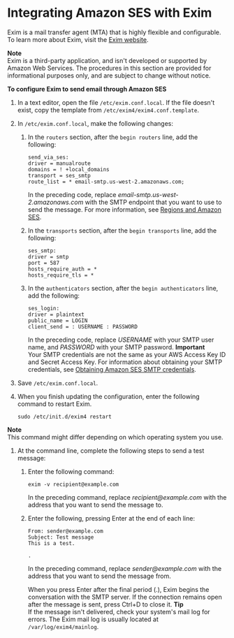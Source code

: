 # Integrating Amazon SES with Exim<a name="send-email-exim"></a>

Exim is a mail transfer agent \(MTA\) that is highly flexible and configurable\. To learn more about Exim, visit the [Exim website](http://www.exim.org)\.

**Note**  
Exim is a third\-party application, and isn't developed or supported by Amazon Web Services\. The procedures in this section are provided for informational purposes only, and are subject to change without notice\.

**To configure Exim to send email through Amazon SES**

1. In a text editor, open the file `/etc/exim.conf.local`\. If the file doesn't exist, copy the template from `/etc/exim4/exim4.conf.template`\.

1. In `/etc/exim.conf.local`, make the following changes:

   1. In the `routers` section, after the `begin routers` line, add the following:

      ```
      send_via_ses:
      driver = manualroute
      domains = ! +local_domains
      transport = ses_smtp
      route_list = * email-smtp.us-west-2.amazonaws.com;
      ```

      In the preceding code, replace *email\-smtp\.us\-west\-2\.amazonaws\.com* with the SMTP endpoint that you want to use to send the message\. For more information, see [Regions and Amazon SES](regions.md)\.

   1. In the `transports` section, after the `begin transports` line, add the following:

      ```
      ses_smtp:
      driver = smtp
      port = 587
      hosts_require_auth = *
      hosts_require_tls = *
      ```

   1. In the `authenticators` section, after the `begin authenticators` line, add the following:

      ```
      ses_login:
      driver = plaintext
      public_name = LOGIN
      client_send = : USERNAME : PASSWORD
      ```

      In the preceding code, replace *USERNAME* with your SMTP user name, and *PASSWORD* with your SMTP password\.
**Important**  
Your SMTP credentials are not the same as your AWS Access Key ID and Secret Access Key\. For information about obtaining your SMTP credentials, see [Obtaining Amazon SES SMTP credentials](smtp-credentials.md)\.

1. Save `/etc/exim.conf.local`\.

1. When you finish updating the configuration, enter the following command to restart Exim\.

   ```
   sudo /etc/init.d/exim4 restart
   ```
**Note**  
This command might differ depending on which operating system you use\.

1. At the command line, complete the following steps to send a test message:

   1. Enter the following command:

      ```
      exim -v recipient@example.com
      ```

      In the preceding command, replace *recipient@example\.com* with the address that you want to send the message to\.

   1. Enter the following, pressing Enter at the end of each line:

      ```
      From: sender@example.com
      Subject: Test message
      This is a test.
      
      .
      ```

      In the preceding command, replace *sender@example\.com* with the address that you want to send the message from\.

      When you press Enter after the final period \(\.\), Exim begins the conversation with the SMTP server\. If the connection remains open after the message is sent, press Ctrl\+D to close it\.
**Tip**  
If the message isn't delivered, check your system's mail log for errors\. The Exim mail log is usually located at `/var/log/exim4/mainlog`\.